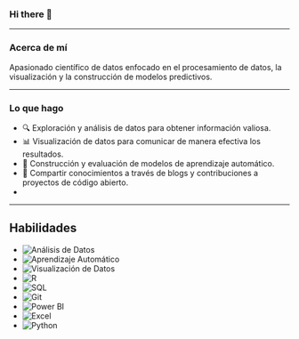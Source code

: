 ### Hi there 👋

---

### Acerca de mí

Apasionado científico de datos enfocado en el procesamiento de datos, la visualización y la construcción de modelos predictivos.

---
### Lo que hago 

 - 🔍 Exploración y análisis de datos para obtener información valiosa.
 - 📊 Visualización de datos para comunicar de manera efectiva los resultados.
 - 🤖 Construcción y evaluación de modelos de aprendizaje automático.
 - 📝 Compartir conocimientos a través de blogs y contribuciones a proyectos de código abierto.
 - 
---


## Habilidades

- ![Análisis de Datos](https://img.shields.io/badge/-An%C3%A1lisis%20de%20Datos-blue)
- ![Aprendizaje Automático](https://img.shields.io/badge/-Aprendizaje%20Autom%C3%A1tico-green)
- ![Visualización de Datos](https://img.shields.io/badge/-Visualizaci%C3%B3n%20de%20Datos-orange)
- ![R](https://img.shields.io/badge/-R-blue)
- ![SQL](https://img.shields.io/badge/-SQL-red)
- ![Git](https://img.shields.io/badge/-Git-black)
- ![Power BI](https://img.shields.io/badge/-Power%20BI-blue)
- ![Excel](https://img.shields.io/badge/-Excel-green)
- ![Python](https://img.shields.io/badge/-Python-yellow)


